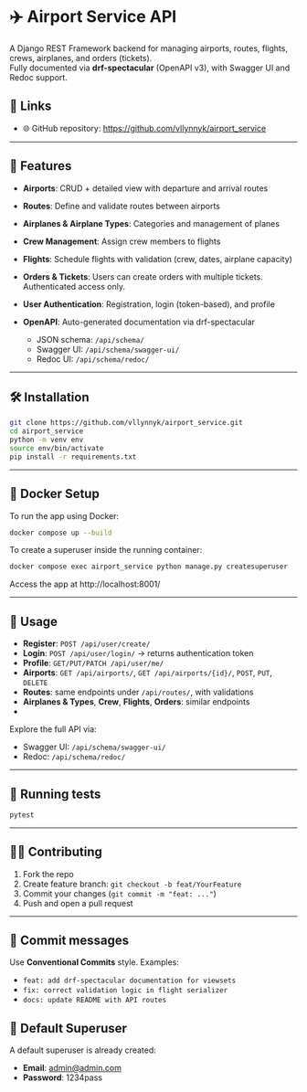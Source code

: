 # ✈️ Airport Service API

A Django REST Framework backend for managing airports, routes, flights, crews, airplanes, and orders (tickets).  
Fully documented via **drf-spectacular** (OpenAPI v3), with Swagger UI and Redoc support.

## 🔗 Links

- 🌐 GitHub repository: https://github.com/vllynnyk/airport_service


---

## 🚀 Features

* **Airports**: CRUD + detailed view with departure and arrival routes
* **Routes**: Define and validate routes between airports
* **Airplanes & Airplane Types**: Categories and management of planes
* **Crew Management**: Assign crew members to flights
* **Flights**: Schedule flights with validation (crew, dates, airplane capacity)
* **Orders & Tickets**: Users can create orders with multiple tickets. Authenticated access only.
* **User Authentication**: Registration, login (token-based), and profile
* **OpenAPI**: Auto-generated documentation via drf-spectacular

  * JSON schema: `/api/schema/`
  * Swagger UI: `/api/schema/swagger-ui/`
  * Redoc UI: `/api/schema/redoc/`

---

## 🛠️ Installation

```bash
git clone https://github.com/vllynnyk/airport_service.git
cd airport_service
python -m venv env
source env/bin/activate
pip install -r requirements.txt
```

---
## 🐳 Docker Setup

To run the app using Docker:
```bash
docker compose up --build
```
To create a superuser inside the running container:
```bash
docker compose exec airport_service python manage.py createsuperuser
```
Access the app at http://localhost:8001/

---

## 📘 Usage

* **Register**: `POST /api/user/create/`
* **Login**: `POST /api/user/login/` → returns authentication token
* **Profile**: `GET/PUT/PATCH /api/user/me/`
* **Airports**: `GET /api/airports/`, `GET /api/airports/{id}/`, `POST`, `PUT`, `DELETE`
* **Routes**: same endpoints under `/api/routes/`, with validations
* **Airplanes & Types**, **Crew**, **Flights**, **Orders**: similar endpoints
* 
Explore the full API via:

* Swagger UI: `/api/schema/swagger-ui/`
* Redoc: `/api/schema/redoc/`

---

## 🧪 Running tests

```bash
pytest
```

---

## 🧑‍💻 Contributing

1. Fork the repo
2. Create feature branch: `git checkout -b feat/YourFeature`
3. Commit your changes (`git commit -m "feat: ..."`)
4. Push and open a pull request

---

## 📝 Commit messages

Use **Conventional Commits** style. Examples:

* `feat: add drf-spectacular documentation for viewsets`
* `fix: correct validation logic in flight serializer`
* `docs: update README with API routes`
## 🔐 Default Superuser

A default superuser is already created:

* **Email**: admin@admin.com
* **Password**: 1234pass